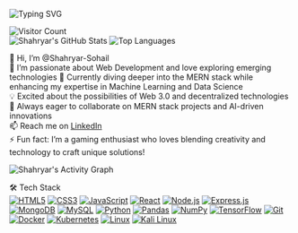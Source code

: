 ![Typing SVG](https://readme-typing-svg.herokuapp.com?font=Fira+Code&size=24&pause=1000&color=000000&center=true&vCenter=true&width=500&lines=Hi,+I'm+Shahryar!;Welcome+to+my+GitHub!;Passionate+Web+Developer)

![Visitor Count](https://komarev.com/ghpvc/?username=Shahryar-Sohail&color=brightgreen)  
![Shahryar's GitHub Stats](https://github-readme-stats.vercel.app/api?username=Shahryar-Sohail&show_icons=true&theme=dracula)  ![Top Languages](https://github-readme-stats.vercel.app/api/top-langs/?username=Shahryar-Sohail&layout=compact&theme=vue)  

👋 Hi, I’m @Shahryar-Sohail   
👀 I’m passionate about Web Development and love exploring emerging technologies 🌱 Currently diving deeper into the MERN stack while enhancing my expertise in Machine Learning and Data Science  
💡 Excited about the possibilities of Web 3.0 and decentralized technologies  
💞️ Always eager to collaborate on MERN stack projects and AI-driven innovations  
📫  Reach me on [LinkedIn](https://www.linkedin.com/in/shahryar-sohail-477750274/)   
⚡ Fun fact: I’m a gaming enthusiast who loves blending creativity and technology to craft unique solutions!  

![Shahryar's Activity Graph](https://github-readme-activity-graph.vercel.app/graph?username=Shahryar-Sohail&theme=dracula)  

🛠 Tech Stack  
[![HTML5](https://img.shields.io/badge/HTML5-E34F26?style=for-the-badge&logo=html5&logoColor=white)](https://developer.mozilla.org/en-US/docs/Web/HTML)
[![CSS3](https://img.shields.io/badge/CSS3-1572B6?style=for-the-badge&logo=css3&logoColor=white)](https://developer.mozilla.org/en-US/docs/Web/CSS)
[![JavaScript](https://img.shields.io/badge/JavaScript-323330?style=for-the-badge&logo=javascript&logoColor=F7DF1E)](https://developer.mozilla.org/en-US/docs/Web/JavaScript)
[![React](https://img.shields.io/badge/React-20232A?style=for-the-badge&logo=react&logoColor=61DAFB)](https://reactjs.org/)
[![Node.js](https://img.shields.io/badge/Node.js-339933?style=for-the-badge&logo=nodedotjs&logoColor=white)](https://nodejs.org/en/)
[![Express.js](https://img.shields.io/badge/Express.js-000000?style=for-the-badge&logo=express&logoColor=white)](https://expressjs.com/)
[![MongoDB](https://img.shields.io/badge/MongoDB-4EA94B?style=for-the-badge&logo=mongodb&logoColor=white)](https://www.mongodb.com/)
[![MySQL](https://img.shields.io/badge/MySQL-4479A1?style=for-the-badge&logo=mysql&logoColor=white)](https://www.mysql.com/)
[![Python](https://img.shields.io/badge/Python-3776AB?style=for-the-badge&logo=python&logoColor=white)](https://www.python.org/)
[![Pandas](https://img.shields.io/badge/Pandas-150458?style=for-the-badge&logo=pandas&logoColor=white)](https://pandas.pydata.org/)
[![NumPy](https://img.shields.io/badge/NumPy-013243?style=for-the-badge&logo=numpy&logoColor=white)](https://numpy.org/)
[![TensorFlow](https://img.shields.io/badge/TensorFlow-FF6F00?style=for-the-badge&logo=tensorflow&logoColor=white)](https://www.tensorflow.org/)
[![Git](https://img.shields.io/badge/Git-F05032?style=for-the-badge&logo=git&logoColor=white)](https://git-scm.com/)
[![Docker](https://img.shields.io/badge/Docker-2496ED?style=for-the-badge&logo=docker&logoColor=white)](https://www.docker.com/)
[![Kubernetes](https://img.shields.io/badge/Kubernetes-326CE5?style=for-the-badge&logo=kubernetes&logoColor=white)](https://kubernetes.io/)
[![Linux](https://img.shields.io/badge/Linux-FCC624?style=for-the-badge&logo=linux&logoColor=black)](https://www.linux.org/)
[![Kali Linux](https://img.shields.io/badge/Kali_Linux-557C94?style=for-the-badge&logo=kalilinux&logoColor=white)](https://www.kali.org/)

